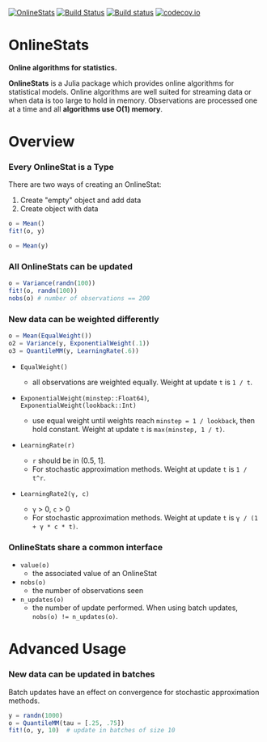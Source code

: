[![OnlineStats](http://pkg.julialang.org/badges/OnlineStats_0.4.svg)](http://pkg.julialang.org/?pkg=OnlineStats&ver=0.4)
[![Build Status](https://travis-ci.org/joshday/OnlineStats.jl.svg)](https://travis-ci.org/joshday/OnlineStats.jl)
[![Build status](https://ci.appveyor.com/api/projects/status/x2t1ey2sgbmow1a4/branch/master?svg=true)](https://ci.appveyor.com/project/joshday/onlinestats-jl/branch/master)
[![codecov.io](http://codecov.io/github/joshday/OnlineStats.jl/coverage.svg?branch=josh)](http://codecov.io/github/joshday/OnlineStats.jl?branch=josh)


# OnlineStats

**Online algorithms for statistics.**

**OnlineStats** is a Julia package which provides online algorithms for statistical models.  Online algorithms are well suited for streaming data or when data is too large to hold in memory.  Observations are processed one at a time and all **algorithms use O(1) memory**.


# Overview

### Every OnlineStat is a Type

There are two ways of creating an OnlineStat:

1. Create "empty" object and add data
1. Create object with data

```julia
o = Mean()
fit!(o, y)

o = Mean(y)
```

### All OnlineStats can be updated

```julia
o = Variance(randn(100))
fit!(o, randn(100))
nobs(o) # number of observations == 200
```

### New data can be weighted differently

```julia
o = Mean(EqualWeight())
o2 = Variance(y, ExponentialWeight(.1))
o3 = QuantileMM(y, LearningRate(.6))
```

- `EqualWeight()`
    - all observations are weighted equally.  Weight at update `t` is `1 / t`.

- `ExponentialWeight(minstep::Float64)`, `ExponentialWeight(lookback::Int)`
    - use equal weight until weights reach `minstep = 1 / lookback`, then hold constant.  Weight at update `t` is `max(minstep, 1 / t)`.

- `LearningRate(r)`
    - `r` should be in (0.5, 1].
    - For stochastic approximation methods.  Weight at update `t` is `1 / t^r`.

- `LearningRate2(γ, c)`
    - `γ` > 0, `c` > 0
    - For stochastic approximation methods.  Weight at update `t` is `γ / (1 + γ * c * t)`.


### OnlineStats share a common interface

- `value(o)`
    - the associated value of an OnlineStat
- `nobs(o)`
    - the number of observations seen
- `n_updates(o)`
    - the number of update performed.  When using batch updates, `nobs(o) != n_updates(o)`.



# Advanced Usage

### New data can be updated in batches

Batch updates have an effect on convergence for stochastic approximation methods.
```julia
y = randn(1000)
o = QuantileMM(tau = [.25, .75])
fit!(o, y, 10)  # update in batches of size 10
```
